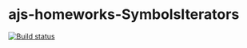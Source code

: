 # ajs-homeworks-SymbolsIterators
[![Build status](https://ci.appveyor.com/api/projects/status/49dvqxr0w2sjuo3y?svg=true)](https://ci.appveyor.com/project/lioness1741/ajs-homeworks-SymbolsIterators)